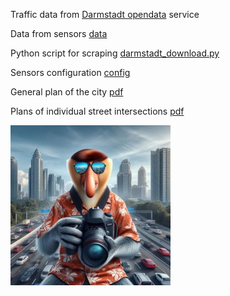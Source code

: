 Traffic data from [Darmstadt opendata](https://datenplattform.darmstadt.de/verkehr/apps/opendata/#/) service

Data from sensors [data](data)

Python script for scraping [darmstadt_download.py](darmstadt_download.py)

Sensors configuration [config](config)

General plan of the city [pdf](pdf/LSA_Uebersichtsplan_QM.pdf)

Plans of individual street intersections [pdf](pdf)

![alt text](cover.jpg)